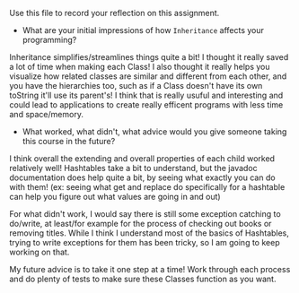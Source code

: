 Use this file to record your reflection on this assignment.

- What are your initial impressions of how `Inheritance` affects your programming?

Inheritance simplifies/streamlines things quite a bit! I thought it really saved a lot of time when making each Class! I also thought it really helps you visualize how related classes are similar and different from each other, and you have the hierarchies too, such as if a Class doesn't have its own toString it'll use its parent's! I think that is really usuful and interesting and could lead to applications to create really efficent programs with less time and space/memory.

- What worked, what didn't, what advice would you give someone taking this course in the future?

I think overall the extending and overall properties of each child worked relatively well! Hashtables take a bit to understand, but the javadoc documentation does help quite a bit, by seeing what exactly you can do with them! (ex: seeing what get and replace do specifically for a hashtable can help you figure out what values are going in and out)

For what didn't work, I would say there is still some exception catching to do/write, at least/for example for the process of checking out books or removing titles. While I think I understand most of the basics of Hashtables, trying to write exceptions for them has been tricky, so I am going to keep working on that. 

My future advice is to take it one step at a time! Work through each process and do plenty of tests to make sure these Classes function as you want.